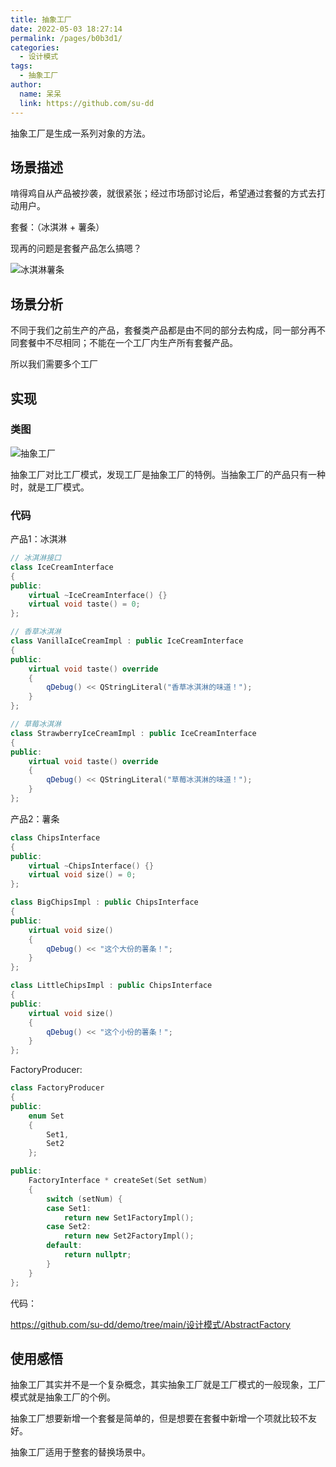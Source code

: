 ```yaml
---
title: 抽象工厂
date: 2022-05-03 18:27:14
permalink: /pages/b0b3d1/
categories:
  - 设计模式
tags:
  - 抽象工厂
author: 
  name: 呆呆
  link: https://github.com/su-dd
---
```


抽象工厂是生成一系列对象的方法。

<!-- more -->

## 场景描述

啃得鸡自从产品被抄袭，就很紧张；经过市场部讨论后，希望通过套餐的方式去打动用户。

套餐：（冰淇淋 + 薯条）

现再的问题是套餐产品怎么搞嗯？

![冰淇淋薯条](https://idai.coding.net/p/blog/d/cdn/git/raw/main/博客/知识总结/设计模式/冰淇淋薯条.webp)



## 场景分析

不同于我们之前生产的产品，套餐类产品都是由不同的部分去构成，同一部分再不同套餐中不尽相同；不能在一个工厂内生产所有套餐产品。

所以我们需要多个工厂



## 实现

### 类图

![抽象工厂](https://idai.coding.net/p/blog/d/cdn/git/raw/main/博客/知识总结/设计模式/抽象工厂.webp)

抽象工厂对比工厂模式，发现工厂是抽象工厂的特例。当抽象工厂的产品只有一种时，就是工厂模式。



### 代码

产品1：冰淇淋

```c++
// 冰淇淋接口
class IceCreamInterface
{
public:
    virtual ~IceCreamInterface() {}
    virtual void taste() = 0;
};

// 香草冰淇淋
class VanillaIceCreamImpl : public IceCreamInterface
{
public:
    virtual void taste() override
    {
        qDebug() << QStringLiteral("香草冰淇淋的味道！");
    }
};

// 草莓冰淇淋
class StrawberryIceCreamImpl : public IceCreamInterface
{
public:
    virtual void taste() override
    {
        qDebug() << QStringLiteral("草莓冰淇淋的味道！");
    }
};
```



产品2：薯条

```c++
class ChipsInterface
{
public:
    virtual ~ChipsInterface() {}
    virtual void size() = 0;
};

class BigChipsImpl : public ChipsInterface
{
public:
    virtual void size()
    {
        qDebug() << "这个大份的薯条！";
    }
};

class LittleChipsImpl : public ChipsInterface
{
public:
    virtual void size()
    {
        qDebug() << "这个小份的薯条！";
    }
};
```



FactoryProducer:

```c++
class FactoryProducer
{
public:
    enum Set
    {
        Set1,
        Set2
    };

public:
    FactoryInterface * createSet(Set setNum)
    {
        switch (setNum) {
        case Set1:
            return new Set1FactoryImpl();
        case Set2:
            return new Set2FactoryImpl();
        default:
            return nullptr;
        }
    }
};
```



代码：

https://github.com/su-dd/demo/tree/main/设计模式/AbstractFactory



##  使用感悟

抽象工厂其实并不是一个复杂概念，其实抽象工厂就是工厂模式的一般现象，工厂模式就是抽象工厂的个例。



抽象工厂想要新增一个套餐是简单的，但是想要在套餐中新增一个项就比较不友好。



抽象工厂适用于整套的替换场景中。











